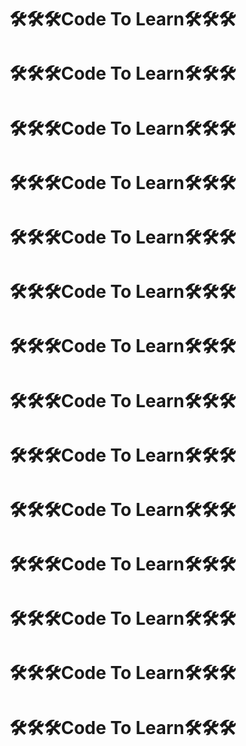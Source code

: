 # 🛠️🛠️🛠️Code To Learn🛠️🛠️🛠️
# 🛠️🛠️🛠️Code To Learn🛠️🛠️🛠️
# 🛠️🛠️🛠️Code To Learn🛠️🛠️🛠️
# 🛠️🛠️🛠️Code To Learn🛠️🛠️🛠️
# 🛠️🛠️🛠️Code To Learn🛠️🛠️🛠️
# 🛠️🛠️🛠️Code To Learn🛠️🛠️🛠️
# 🛠️🛠️🛠️Code To Learn🛠️🛠️🛠️
# 🛠️🛠️🛠️Code To Learn🛠️🛠️🛠️
# 🛠️🛠️🛠️Code To Learn🛠️🛠️🛠️
# 🛠️🛠️🛠️Code To Learn🛠️🛠️🛠️
# 🛠️🛠️🛠️Code To Learn🛠️🛠️🛠️
# 🛠️🛠️🛠️Code To Learn🛠️🛠️🛠️
# 🛠️🛠️🛠️Code To Learn🛠️🛠️🛠️
# 🛠️🛠️🛠️Code To Learn🛠️🛠️🛠️
